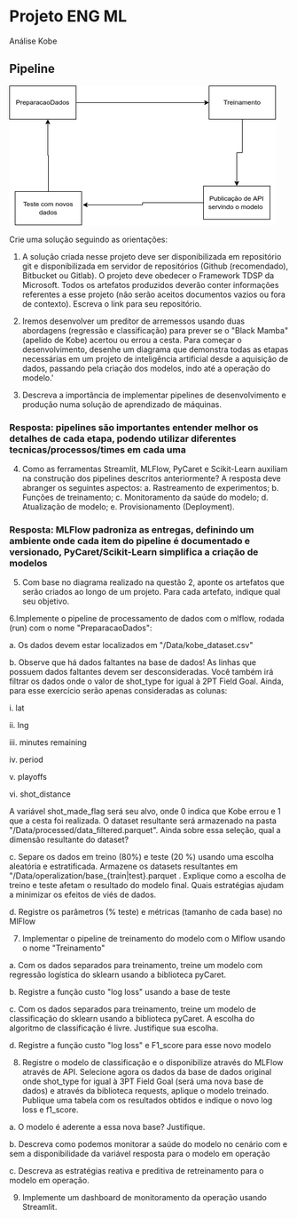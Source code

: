# Projeto ENG ML
Análise Kobe

## Pipeline
![Screenshot](pipeline.png)

Crie uma solução seguindo as orientações:

1. A solução criada nesse projeto deve ser disponibilizada em repositório git e disponibilizada em servidor de repositórios (Github (recomendado), Bitbucket ou Gitlab). O projeto deve obedecer o Framework TDSP da Microsoft. Todos os artefatos produzidos deverão conter informações referentes a esse projeto (não serão aceitos documentos vazios ou fora de contexto). Escreva o link para seu repositório. 

2. Iremos desenvolver um preditor de arremessos usando duas abordagens (regressão e classificação) para prever se o "Black Mamba" (apelido de Kobe) acertou ou errou a cesta.
Para começar o desenvolvimento, desenhe um diagrama que demonstra todas as etapas necessárias em um projeto de inteligência artificial desde a aquisição de dados, passando pela criação dos modelos, indo até a operação do modelo.'

3. Descreva a importância de implementar pipelines de desenvolvimento e produção numa solução de aprendizado de máquinas. 
### Resposta: pipelines são importantes entender melhor os detalhes de cada etapa, podendo utilizar diferentes tecnicas/processos/times em cada uma  

4. Como as ferramentas Streamlit, MLFlow, PyCaret e Scikit-Learn auxiliam na construção dos pipelines descritos anteriormente? A resposta deve abranger os seguintes aspectos:
    a. Rastreamento de experimentos;
    b. Funções de treinamento;
    c. Monitoramento da saúde do modelo;
    d. Atualização de modelo;
    e. Provisionamento (Deployment).
   
### Resposta: MLFlow padroniza as entregas, definindo um ambiente onde cada item do pipeline é documentado e versionado, PyCaret/Scikit-Learn simplifica a criação de modelos



5. Com base no diagrama realizado na questão 2, aponte os artefatos que serão criados ao longo de um projeto. Para cada artefato, indique qual seu objetivo.

6.Implemente o pipeline de processamento de dados com o mlflow, rodada (run) com o nome "PreparacaoDados":

a. Os dados devem estar localizados em "/Data/kobe_dataset.csv"

b. Observe que há dados faltantes na base de dados! As linhas que possuem dados faltantes devem ser desconsideradas. Você também irá filtrar os dados onde o valor de shot_type for igual à 2PT Field Goal. Ainda, para esse exercício serão apenas consideradas as colunas: 

i. lat

ii. lng

iii. minutes remaining

iv. period

v. playoffs

vi. shot_distance



A variável shot_made_flag será seu alvo, onde 0 indica que Kobe errou e 1 que a cesta foi realizada. O dataset resultante será armazenado na pasta "/Data/processed/data_filtered.parquet". Ainda sobre essa seleção, qual a dimensão resultante do dataset?

c. Separe os dados em treino (80%) e teste (20 %) usando uma escolha aleatória e estratificada. Armazene os datasets resultantes em "/Data/operalization/base_{train|test}.parquet . Explique como a escolha de treino e teste afetam o resultado do modelo final. Quais estratégias ajudam a minimizar os efeitos de viés de dados.

d. Registre os parâmetros (% teste) e métricas (tamanho de cada base) no MlFlow

7. Implementar o pipeline de treinamento do modelo com o Mlflow usando o nome "Treinamento"

a. Com os dados separados para treinamento, treine um modelo com regressão logística do sklearn usando a biblioteca pyCaret.

b. Registre a função custo "log loss" usando a base de teste

c. Com os dados separados para treinamento, treine um modelo de classificação do sklearn usando a biblioteca pyCaret. A escolha do algoritmo de classificação é livre. Justifique sua escolha.

d. Registre a função custo "log loss" e F1_score para esse novo modelo

8. Registre o modelo de classificação e o disponibilize através do MLFlow através de API. Selecione agora os dados da base de dados original onde shot_type for igual à 3PT Field Goal (será uma nova base de dados) e através da biblioteca requests, aplique o modelo treinado. Publique uma tabela com os resultados obtidos e indique o novo log loss e f1_score.

a. O modelo é aderente a essa nova base? Justifique.

b. Descreva como podemos monitorar a saúde do modelo no cenário com e sem a disponibilidade da variável resposta para o modelo em operação

 c. Descreva as estratégias reativa e preditiva de retreinamento para o modelo em operação.

9. Implemente um dashboard de monitoramento da operação usando Streamlit.